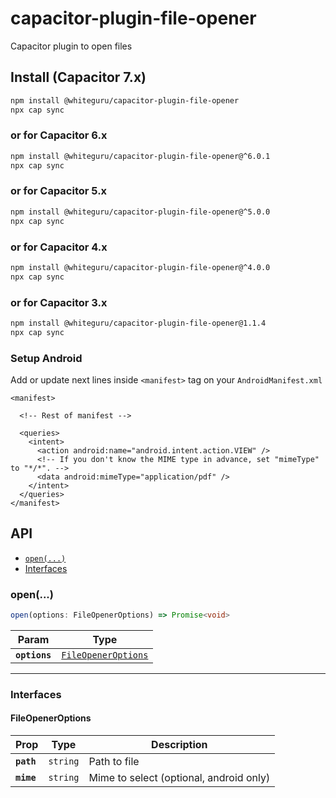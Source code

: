 # capacitor-plugin-file-opener

Capacitor plugin to open files

## Install (Capacitor 7.x)

```bash
npm install @whiteguru/capacitor-plugin-file-opener
npx cap sync
```

### or for Capacitor 6.x

```bash
npm install @whiteguru/capacitor-plugin-file-opener@^6.0.1
npx cap sync
```

### or for Capacitor 5.x

```bash
npm install @whiteguru/capacitor-plugin-file-opener@^5.0.0
npx cap sync
```

### or for Capacitor 4.x

```bash
npm install @whiteguru/capacitor-plugin-file-opener@^4.0.0
npx cap sync
```

### or for Capacitor 3.x

```bash
npm install @whiteguru/capacitor-plugin-file-opener@1.1.4
npx cap sync
```

### Setup Android

Add or update next lines inside `<manifest>` tag on your `AndroidManifest.xml`

```
<manifest>

  <!-- Rest of manifest -->

  <queries>
    <intent>
      <action android:name="android.intent.action.VIEW" />
      <!-- If you don't know the MIME type in advance, set "mimeType" to "*/*". -->
      <data android:mimeType="application/pdf" />
    </intent>
  </queries>
</manifest>
```

## API

<docgen-index>

* [`open(...)`](#open)
* [Interfaces](#interfaces)

</docgen-index>

<docgen-api>
<!--Update the source file JSDoc comments and rerun docgen to update the docs below-->

### open(...)

```typescript
open(options: FileOpenerOptions) => Promise<void>
```

| Param         | Type                                                            |
| ------------- | --------------------------------------------------------------- |
| **`options`** | <code><a href="#fileopeneroptions">FileOpenerOptions</a></code> |

--------------------


### Interfaces


#### FileOpenerOptions

| Prop       | Type                | Description                             |
| ---------- | ------------------- | --------------------------------------- |
| **`path`** | <code>string</code> | Path to file                            |
| **`mime`** | <code>string</code> | Mime to select (optional, android only) |

</docgen-api>

